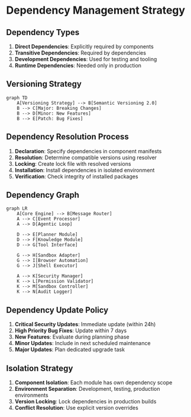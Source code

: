 # Dependency Management Strategy

## Dependency Types
1. **Direct Dependencies**: Explicitly required by components
2. **Transitive Dependencies**: Required by dependencies
3. **Development Dependencies**: Used for testing and tooling
4. **Runtime Dependencies**: Needed only in production

## Versioning Strategy
```mermaid
graph TD
    A[Versioning Strategy] --> B[Semantic Versioning 2.0]
    B --> C[Major: Breaking Changes]
    B --> D[Minor: New Features]
    B --> E[Patch: Bug Fixes]
```

## Dependency Resolution Process
1. **Declaration**: Specify dependencies in component manifests
2. **Resolution**: Determine compatible versions using resolver
3. **Locking**: Create lock file with resolved versions
4. **Installation**: Install dependencies in isolated environment
5. **Verification**: Check integrity of installed packages

## Dependency Graph
```mermaid
graph LR
    A[Core Engine] --> B[Message Router]
    A --> C[Event Processor]
    A --> D[Agentic Loop]
    
    D --> E[Planner Module]
    D --> F[Knowledge Module]
    D --> G[Tool Interface]
    
    G --> H[Sandbox Adapter]
    G --> I[Browser Automation]
    G --> J[Shell Executor]
    
    A --> K[Security Manager]
    K --> L[Permission Validator]
    K --> M[Sandbox Controller]
    K --> N[Audit Logger]
```

## Dependency Update Policy
1. **Critical Security Updates**: Immediate update (within 24h)
2. **High Priority Bug Fixes**: Update within 7 days
3. **New Features**: Evaluate during planning phase
4. **Minor Updates**: Include in next scheduled maintenance
5. **Major Updates**: Plan dedicated upgrade task

## Isolation Strategy
1. **Component Isolation**: Each module has own dependency scope
2. **Environment Separation**: Development, testing, production environments
3. **Version Locking**: Lock dependencies in production builds
4. **Conflict Resolution**: Use explicit version overrides
